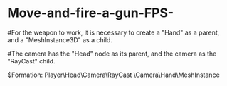 # Move-and-fire-a-gun-FPS-

#For the weapon to work, it is necessary to create a "Hand" as a parent, and a "MeshInstance3D" as a child.

#The camera has the "Head" node as its parent, and the camera as the "RayCast" child.

$Formation:
Player\Head\Camera\RayCast
            \Camera\Hand\MeshInstance
